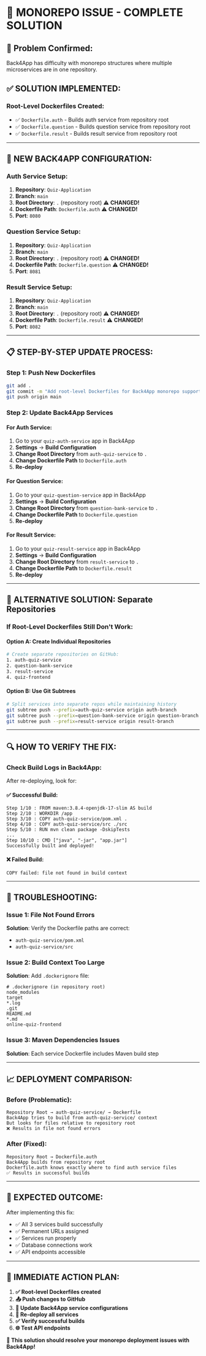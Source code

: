 # 🔧 **MONOREPO ISSUE - COMPLETE SOLUTION**

## 🚨 **Problem Confirmed:**
Back4App has difficulty with monorepo structures where multiple microservices are in one repository.

## ✅ **SOLUTION IMPLEMENTED:**

### **Root-Level Dockerfiles Created:**
- ✅ `Dockerfile.auth` - Builds auth service from repository root
- ✅ `Dockerfile.question` - Builds question service from repository root  
- ✅ `Dockerfile.result` - Builds result service from repository root

---

## 🔧 **NEW BACK4APP CONFIGURATION:**

### **Auth Service Setup:**
1. **Repository**: `Quiz-Application`
2. **Branch**: `main`
3. **Root Directory**: `.` (repository root) ⚠️ **CHANGED!**
4. **Dockerfile Path**: `Dockerfile.auth` ⚠️ **CHANGED!**
5. **Port**: `8080`

### **Question Service Setup:**
1. **Repository**: `Quiz-Application`
2. **Branch**: `main`
3. **Root Directory**: `.` (repository root) ⚠️ **CHANGED!**
4. **Dockerfile Path**: `Dockerfile.question` ⚠️ **CHANGED!**
5. **Port**: `8081`

### **Result Service Setup:**
1. **Repository**: `Quiz-Application`
2. **Branch**: `main`
3. **Root Directory**: `.` (repository root) ⚠️ **CHANGED!**
4. **Dockerfile Path**: `Dockerfile.result` ⚠️ **CHANGED!**
5. **Port**: `8082`

---

## 📋 **STEP-BY-STEP UPDATE PROCESS:**

### **Step 1: Push New Dockerfiles**
```bash
git add .
git commit -m "Add root-level Dockerfiles for Back4App monorepo support"
git push origin main
```

### **Step 2: Update Back4App Services**

#### **For Auth Service:**
1. Go to your `quiz-auth-service` app in Back4App
2. **Settings** → **Build Configuration**
3. **Change Root Directory** from `auth-quiz-service` to `.`
4. **Change Dockerfile Path** to `Dockerfile.auth`
5. **Re-deploy**

#### **For Question Service:**
1. Go to your `quiz-question-service` app in Back4App
2. **Settings** → **Build Configuration**
3. **Change Root Directory** from `question-bank-service` to `.`
4. **Change Dockerfile Path** to `Dockerfile.question`
5. **Re-deploy**

#### **For Result Service:**
1. Go to your `quiz-result-service` app in Back4App
2. **Settings** → **Build Configuration**
3. **Change Root Directory** from `result-service` to `.`
4. **Change Dockerfile Path** to `Dockerfile.result`
5. **Re-deploy**

---

## 🎯 **ALTERNATIVE SOLUTION: Separate Repositories**

### **If Root-Level Dockerfiles Still Don't Work:**

#### **Option A: Create Individual Repositories**
```bash
# Create separate repositories on GitHub:
1. auth-quiz-service
2. question-bank-service  
3. result-service
4. quiz-frontend
```

#### **Option B: Use Git Subtrees**
```bash
# Split services into separate repos while maintaining history
git subtree push --prefix=auth-quiz-service origin auth-branch
git subtree push --prefix=question-bank-service origin question-branch
git subtree push --prefix=result-service origin result-branch
```

---

## 🔍 **HOW TO VERIFY THE FIX:**

### **Check Build Logs in Back4App:**
After re-deploying, look for:

#### **✅ Successful Build:**
```
Step 1/10 : FROM maven:3.8.4-openjdk-17-slim AS build
Step 2/10 : WORKDIR /app
Step 3/10 : COPY auth-quiz-service/pom.xml .
Step 4/10 : COPY auth-quiz-service/src ./src
Step 5/10 : RUN mvn clean package -DskipTests
...
Step 10/10 : CMD ["java", "-jar", "app.jar"]
Successfully built and deployed!
```

#### **❌ Failed Build:**
```
COPY failed: file not found in build context
```

---

## 🚨 **TROUBLESHOOTING:**

### **Issue 1: File Not Found Errors**
**Solution**: Verify the Dockerfile paths are correct:
- `auth-quiz-service/pom.xml`
- `auth-quiz-service/src`

### **Issue 2: Build Context Too Large**
**Solution**: Add `.dockerignore` file:
```
# .dockerignore (in repository root)
node_modules
target
*.log
.git
README.md
*.md
online-quiz-frontend
```

### **Issue 3: Maven Dependencies Issues**
**Solution**: Each service Dockerfile includes Maven build step

---

## 📈 **DEPLOYMENT COMPARISON:**

### **Before (Problematic):**
```
Repository Root → auth-quiz-service/ → Dockerfile
Back4App tries to build from auth-quiz-service/ context
But looks for files relative to repository root
❌ Results in file not found errors
```

### **After (Fixed):**
```
Repository Root → Dockerfile.auth
Back4App builds from repository root
Dockerfile.auth knows exactly where to find auth service files
✅ Results in successful builds
```

---

## 🎉 **EXPECTED OUTCOME:**

After implementing this fix:
- ✅ All 3 services build successfully
- ✅ Permanent URLs assigned
- ✅ Services run properly
- ✅ Database connections work
- ✅ API endpoints accessible

---

## 🔄 **IMMEDIATE ACTION PLAN:**

1. **✅ Root-level Dockerfiles created**
2. **📤 Push changes to GitHub**
3. **🔧 Update Back4App service configurations**
4. **🚀 Re-deploy all services**
5. **✅ Verify successful builds**
6. **🌐 Test API endpoints**

**🎯 This solution should resolve your monorepo deployment issues with Back4App!**
